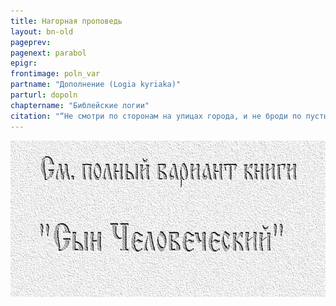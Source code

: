 ```yaml
---
title: Нагорная проповедь
layout: bn-old
pageprev: 
pagenext: parabol
epigr: 
frontimage: poln_var
partname: "Дополнение (Logia kyriaka)"
parturl: dopoln
chaptername: "Библейские логии"
citation: "“Не смотри по сторонам на улицах города, и не броди по пустым местам его”<br> (Сир.9:7)."
---
```


<a href="archiv_p.htm"><img src="img/poln_var.jpg" width="750" height="250" alt="См. полный вариант книги &#39;Сын Человеческий&#39;" /></a>
<p>       </p>


